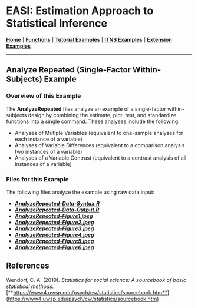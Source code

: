# EASI: Estimation Approach to Statistical Inference

[**Home**](https://github.com/cwendorf/EASI/) | 
[**Functions**](https://github.com/cwendorf/EASI/tree/master/A-Functions) | 
[**Tutorial Examples**](https://github.com/cwendorf/EASI/tree/master/B-TutorialExamples) | 
[**ITNS Examples**](https://github.com/cwendorf/EASI/tree/master/C-ITNSExamples) | 
[**Extension Examples**](https://github.com/cwendorf/EASI/tree/master/D-ExtensionExamples)

---

## Analyze Repeated (Single-Factor Within-Subjects) Example

### Overview of this Example

The **AnalyzeRepeated** files analyze an example of a single-factor within-subjects design by combining the estimate, plot, test, and standardize functions into a single command. These analyses include the following:

- Analyses of Mutiple Variables (equivalent to one-sample analyses for each instance of a variable)
- Analyses of Variable Differences (equivalent to a comparison analysis two instances of a variable)
- Analyses of a Variable Contrast (equivalent to a contrast analysis of all instances of a variable)

### Files for this Example

The following files analyze the example using raw data input:

- [**_AnalyzeRepeated-Data-Syntax.R_**](./AnalyzeRepeated-Data-Syntax.R)
- [**_AnalyzeRepeated-Data-Output.R_**](./AnalyzeRepeated-Data-Output.R)
- [**_AnalyzeRepeated-Figure1.jpeg_**](./AnalyzeRepeated-Figure1.jpeg)
- [**_AnalyzeRepeated-Figure2.jpeg_**](./AnalyzeRepeated-Figure2.jpeg)
- [**_AnalyzeRepeated-Figure3.jpeg_**](./AnalyzeRepeated-Figure3.jpeg) 
- [**_AnalyzeRepeated-Figure4.jpeg_**](./AnalyzeRepeated-Figure4.jpeg)
- [**_AnalyzeRepeated-Figure5.jpeg_**](./AnalyzeRepeated-Figure5.jpeg) 
- [**_AnalyzeRepeated-Figure6.jpeg_**](./AnalyzeRepeated-Figure6.jpeg)

## References

Wendorf, C. A. (2019). _Statistics for social science: A sourcebook of basic statistical methods._ [**https://www4.uwsp.edu/psych/cw/statistics/sourcebook.htm**](https://www4.uwsp.edu/psych/cw/statistics/sourcebook.htm)
